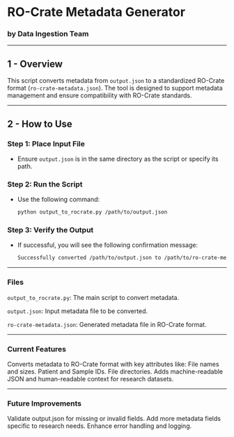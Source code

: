 # RO-Crate Metadata Generator

### by Data Ingestion Team

---

## 1 - Overview
This script converts metadata from `output.json` to a standardized RO-Crate format (`ro-crate-metadata.json`). The tool is designed to support metadata management and ensure compatibility with RO-Crate standards.

---

## 2 - How to Use

### Step 1: Place Input File
- Ensure `output.json` is in the same directory as the script or specify its path.

### Step 2: Run the Script
- Use the following command:
  ```bash
  python output_to_rocrate.py /path/to/output.json

### Step 3: Verify the Output
- If successful, you will see the following confirmation message:
  ```bash
  Successfully converted /path/to/output.json to /path/to/ro-crate-metadata.json following the RO-Crate standard.

---

### Files
`output_to_rocrate.py`: The main script to convert metadata.

`output.json`: Input metadata file to be converted.

`ro-crate-metadata.json`: Generated metadata file in RO-Crate format.


---

### Current Features
Converts metadata to RO-Crate format with key attributes like:
File names and sizes.
Patient and Sample IDs.
File directories.
Adds machine-readable JSON and human-readable context for research datasets.

---

### Future Improvements
Validate output.json for missing or invalid fields.
Add more metadata fields specific to research needs.
Enhance error handling and logging.
